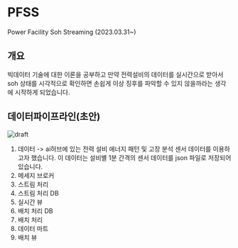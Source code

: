 # PFSS
Power Facility Soh Streaming  (2023.03.31~)

## 개요
빅데이터 기술에 대한 이론을 공부하고 만약 전력설비의 데이터를 실시간으로 받아서 soh 상태를 시각적으로 확인하면 손쉽게 이상 징후를 파악할 수 있지 않을까라는 생각에 시작하게 되었습니다.

## 데이터파이프라인(초안)
![draft](https://user-images.githubusercontent.com/97713997/229030147-74484849-311f-459c-bb73-ce670a166a52.PNG)

1. 데이터 -> ai허브에 있는 전력 설비 에너지 패턴 및 고장 분석 센서 데이터를 이용하고자 했습니다.
이 데이터는 설비별 1분 간격의 센서 데이터를 json 파일로 저장되어 있습니다. 
2. 메세지 브로커
3. 스트림 처리
4. 스트림 처리 DB
5. 실시간 뷰
6. 배치 처리 DB
7. 배치 처리
8. 데이터 마트
9. 배치 뷰
